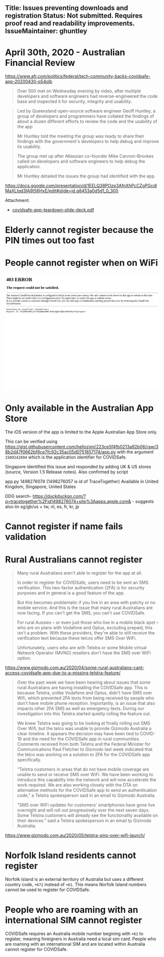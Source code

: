 Title: Issues preventing downloads and registration
Status: Not submitted. Requires proof read and readability improvements.
IssueMaintainer: ghuntley
---


# April 30th, 2020 - Australian Financial Review

https://www.afr.com/politics/federal/tech-community-backs-covidsafe-app-20200430-p54olb

<!-- 
<img src="tech-gurus-inspected-the-covidsafe-app.png" width="100%"/>
-->

> Over 500 met on Wednesday evening by video, after multiple developers and software engineers had reverse-engineered the code base and inspected it for security, integrity and usability.

<?# YouTube U3dN99ljgD4 /?>

> Led by Queensland open-source software engineer Geoff Huntley, a group of developers and programmers have collated the findings of about a dozen different efforts to review the code and the usability of the app
>
> Mr Huntley told the meeting the group was ready to share their findings with the government's developers to help debug and improve its usability.
>
> The group met up after Atlassian co-founder Mike Cannon-Brookes called on developers and software engineers to help debug the application.
>
> Mr Huntley detailed the issues the group had identified with the app.

https://docs.google.com/presentation/d/1EELQ38POzp3AfnXhPcCZgPGcdlMaXLIqd3IA9t56HxE/edit#slide=id.g8453a0d5d1_0_300


Attachment:
- <a href="covidsafe-app-teardown-slide-deck.pdf">covidsafe-app-teardown-slide-deck.pdf</a>

# Elderly cannot register because the PIN times out too fast

<?# Twitter 1258874352864342016 /?>
<?# Twitter 1259072590959669249 /?>

# People cannot register when on WiFi

![](cloudfront-blocking-australians.png)

<?# Twitter 1254756428994146305 /?>
<?# Twitter 1254778371180883968 /?>

<?# Twitter 1254910471972380672 /?>
<?# Twitter 1254717778809913345 /?>
<?# Twitter 1254714439997091848 /?>
<?# Twitter 1254687792841371650 /?>

# Only available in the Australian App Store

The iOS version of the app is limited to the Apple Australian App Store only.

This can be verified using https://gist.githubusercontent.com/hellozimi/223ce5f4fb0213a92b06/raw/38b2d47f0662bf8ce7fc92c35ac05d0751857174/app.py with the argument `1509242894` which is the application identifier for COVIDSafe.

Singapore identified this issue and responded by adding UK & US stores (source, Version 1.5 Release notes).
Also confirmed by script

app.py 1498276074 (1498276057 is id of TraceTogether)
Available in United Kingdom, Singapore, United States

DDG search- https://duckduckgo.com/?q=tracetogether%2Fid1498276074+site%3Aapps.apple.com& - suggests also iin sg/gb/us + tw, nl, es, fr, kr, jp


<?# Twitter 1254952458310176768 /?>
<?# Twitter 1254952008424894465 /?>

# Cannot register if name fails validation

<?# Twitter 1254818517242675202 /?>

# Rural Australians cannot register

<?# Twitter 1254499854245433344 /?>
<?# Twitter 1255606745725931520 /?>

> Many rural Australians aren't able to register for the app at all.
> 
> In order to register for COVIDSafe, users need to be sent an SMS verification. This two-factor authentication (2FA) is for security purposes and in general is a good feature of the app.
> 
> But this becomes problematic if you live in an area with patchy or no mobile service. And this is the issue that many rural Australians are now facing. If you can't get the SMS, you can't use COVIDSafe.
> 
> For rural Aussies – or even just those who live in a mobile black spot – who are on plans with Vodafone and Optus, excluding prepaid, this isn't a problem. With these providers, they're able to still receive the verification text because these telcos offer SMS Over WiFi.
> 
> Unfortunately, users who are with Telstra or some Mobile virtual Network Operator (MVNO) resellers don't have the SMS over WiFi option.

https://www.gizmodo.com.au/2020/04/some-rural-australians-cant-access-covidsafe-app-due-to-a-missing-telstra-feature/


> Over the past week we have been hearing about issues that some rural Australians are having installing the COVIDSafe app. This is because Telstra, unlike Vodafone and Optus, didn't have SMS over Wifi, which prevented 2FA texts from being received by people who don't have mobile phone reception. Importantly, is an issue that also impacts other 2FA SMS as well as emergency texts. During our investigation into this Telstra started quietly rolling the feature out.
>
> We knew Telstra was going to be looking at finally rolling out SMS Over Wifi, but the telco was unable to provide Gizmodo Australia a clear timeline. It appears the decision may have been tied to COVID-19 and the need for the COVIDSafe app in rural communities. Comments received from both Telstra and the Federal Minister for Communications Paul Fletcher to Gizmodo last week indicated that the telco was working on a solution to 2FA for the COVIDSafe app specifically.
> 
> "Telstra customers in areas that do not have mobile coverage are unable to send or receive SMS over WiFi. We have been working to introduce this capability into the network and will now accelerate the work required. We are also working closely with the DTA on alternative methods for the COVIDSafe app to send an authentication code," a Telstra spokesperson said in an email to Gizmodo Australia.
>
> "SMS over WiFi updates for customers’ smartphones have gone live overnight and will roll out progressively over the next seven days. Some Telstra customers will already see the functionality available on their devices." said a Telstra spokesperson in an email tp Gizmodo Australia.

https://www.gizmodo.com.au/2020/05/telstra-sms-over-wifi-launch/

<?# Twitter 1257902961780387840 /?>


# Norfolk Island residents cannot register

Norfolk Island is an external territory of Australia but uses a different country code, `+672` instead of `+61`. This means Norfolk Island numbers cannot be used to register for COVIDSafe.

# People who are roaming with an international SIM cannot register

COVIDSafe requires an Australia mobile number begining with `+61` to register, meaning foreigners in Australia need a local sim card. People who are roaming with an international SIM and are located within Australia cannot register for COVIDSafe.




